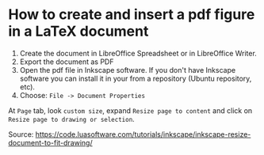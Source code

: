 # How to create and insert a pdf figure in a LaTeX document


1. Create the document in LibreOffice Spreadsheet or in LibreOffice Writer.
2. Export the document as PDF
3. Open the pdf file in Inkscape software. If you don't have Inkscape software you can install it in your from a repository (Ubuntu repository, etc).
4. Choose: ```File -> Document Properties```

At ```Page``` tab, look ```custom size```, expand ```Resize page to content``` and click on ```Resize page to drawing or selection```.

Source:
<https://code.luasoftware.com/tutorials/inkscape/inkscape-resize-document-to-fit-drawing/>
